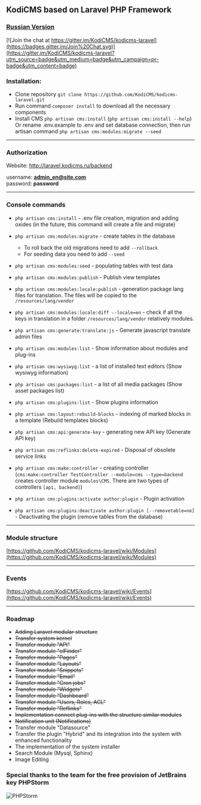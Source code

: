 ## KodiCMS based on Laravel PHP Framework 
### [Russian Version](https://github.com/teodorsandu/kodicms-laravel/blob/dev/readme.md)

[![Join the chat at https://gitter.im/KodiCMS/kodicms-laravel](https://badges.gitter.im/Join%20Chat.svg)](https://gitter.im/KodiCMS/kodicms-laravel?utm_source=badge&utm_medium=badge&utm_campaign=pr-badge&utm_content=badge)

### Installation:

 * Clone repository `git clone https://github.com/KodiCMS/kodicms-laravel.git`
 * Run command `composer install` to download all the necessary components
 * Install CMS `php artisan cms:install` (`php artisan cms:install --help`) Or rename .env.example to .env and set database connection, then run artisan command `php artisan cms:modules:migrate --seed`
 
---

### Authorization

Website: http://laravel.kodicms.ru/backend

username: **admin_en@site.com**  
password: **password**

---

### Console commands

 * `php artisan cms:install` - .env file creation, migration and adding oxides (in the future, this command will create a file and migrate)
 * `php artisan cms:modules:migrate` - create tables in the database
   - To roll back the old migrations need to add `--rollback`
   - For seeding data you need to add `--seed`

 * `php artisan cms:modules:seed` - populating tables with test data
 
 * `php artisan cms:modules:publish` - Publish view templates
 * `php artisan cms:modules:locale:publish` - generation package lang files for translation. The files will be copied to the `/resources/lang/vendor`
 * `php artisan cms:modules:locale:diff --locale=en` - check if all the keys in translation in a folder `/resources/lang/vendor` relatively modules.
 * `php artisan cms:generate:translate:js` - Generate javascript translate admin files
 
 * `php artisan cms:modules:list` - Show information about modules and plug-ins
 * `php artisan cms:wysiwyg:list` - a list of installed text editors (Show wysiwyg information)
 * `php artisan cms:packages:list` - a list of all media packages (Show asset packages list)
 * `php artisan cms:plugins:list` - Show plugins information
 
 * `php artisan cms:layout:rebuild-blocks` - indexing of marked blocks in a template (Rebuild templates blocks)
 * `php artisan cms:api:generate-key` - generating new API key (Generate API key)
 * `php artisan cms:reflinks:delete-expired` - Disposal of obsolete service links
  
 * `php artisan cms:make:controller` - creating controller (`cms:make:controller TestController --module=cms --type=backend` creates controller module `modules\CMS`. There are two types of controllers `[api, backend]`)
 
 * `php artisan cms:plugins:activate author:plugin` - Plugin activation
 * `php artisan cms:plugins:deactivate author:plugin [--removetable=no]` - Deactivating the plugin (remove tables from the database)

---

### Module structure
[https://github.com/KodiCMS/kodicms-laravel/wiki/Modules](https://github.com/KodiCMS/kodicms-laravel/wiki/Modules)

---

### Events
[https://github.com/KodiCMS/kodicms-laravel/wiki/Events](https://github.com/KodiCMS/kodicms-laravel/wiki/Events)

---

### Roadmap

* ~~Adding Laravel modular structure~~
* ~~Transfer system kernel~~
* ~~Transfer module "API"~~
* ~~Transfer module "elFinder"~~
* ~~Transfer module "Pages"~~
* ~~Transfer module "Layouts"~~
* ~~Transfer module "Snippets"~~
* ~~Transfer module "Email"~~
* ~~Transfer module "Cron jobs"~~
* ~~Transfer module "Widgets"~~
* ~~Transfer module "Dashboard"~~
* ~~Transfer module "Users, Roles, ACL"~~
* ~~Transfer module "Reflinks"~~
* ~~Implementation connect plug-ins with the structure similar modules~~
* ~~Notification unit (Notifications)~~
* Transfer module "Datasource"
* Transfer the plugin "Hybrid" and its integration into the system with enhanced functionality
* The implementation of the system installer
* Search Module (Mysql, Sphinx)
* Image Editing

### Special thanks to the team for the free provision of JetBrains key PHPStorm
![PHPStorm](https://www.jetbrains.com/phpstorm/documentation/docs/logo_phpstorm.png)
